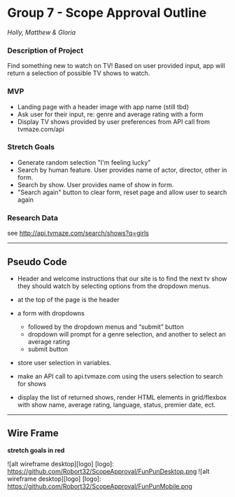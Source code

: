# Group 7 - Scope Approval Outline

_Holly, Matthew & Gloria_

### Description of Project

Find something new to watch on TV! Based on user provided input, app will return a selection of possible TV shows to watch.

### MVP

- Landing page with a header image with app name (still tbd)
- Ask user for their input, re: genre and average rating with a form
- Display TV shows provided by user preferences from API call from tvmaze.com/api

### Stretch Goals

- Generate random selection "I'm feeling lucky"
- Search by human feature. User provides name of actor, director, other in form.
- Search by show. User provides name of show in form.
- "Search again" button to clear form, reset page and allow user to search again

### Research Data

see http://api.tvmaze.com/search/shows?q=girls

---

## Pseudo Code

- Header and welcome instructions that our site is to find the next tv show they should watch by selecting options from the dropdown menus.

- at the top of the page is the header

- a form with dropdowns

  - followed by the dropdown menus and “submit” button
  - dropdown will prompt for a genre selection, and another to select an average rating
  - submit button

- store user selection in variables.

- make an API call to api.tvmaze.com using the users selection to search for shows

- display the list of returned shows, render HTML elements in grid/flexbox with show name, average rating, language, status, premier date, ect.

---

## Wire Frame

**stretch goals in red**

![alt wireframe desktop][logo]
[logo]: https://github.com/Robort32/ScopeApproval/FunPunDesktop.png
![alt wireframe desktop][logo]
[logo]: https://github.com/Robort32/ScopeApproval/FunPunMobile.png
